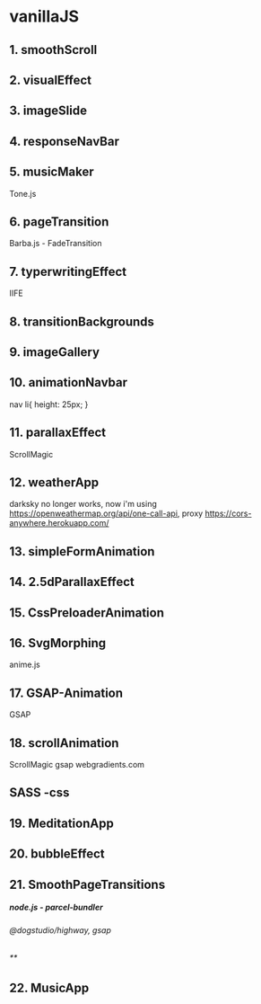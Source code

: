 # vanillaJS

## 1. smoothScroll

## 2. visualEffect

## 3. imageSlide

## 4. responseNavBar

## 5. musicMaker
Tone.js

## 6. pageTransition
Barba.js - FadeTransition

## 7. typerwritingEffect
IIFE

## 8. transitionBackgrounds

## 9. imageGallery

## 10. animationNavbar
nav li{ height: 25px; } 

## 11. parallaxEffect
ScrollMagic

## 12. weatherApp
 darksky no longer works, 
 now i'm using https://openweathermap.org/api/one-call-api, 
 proxy https://cors-anywhere.herokuapp.com/

 ## 13. simpleFormAnimation
 
 ## 14. 2.5dParallaxEffect

 ## 15. CssPreloaderAnimation

 ## 16. SvgMorphing
 anime.js

 ## 17. GSAP-Animation
 GSAP
 
 ## 18. scrollAnimation
 ScrollMagic
 gsap
 webgradients.com

 ## SASS -css

 ## 19. MeditationApp

 ## 20. bubbleEffect

 ## 21. SmoothPageTransitions
 ##### node.js - parcel-bundler
 ###### @dogstudio/highway, gsap
 ###### **

 ## 22. MusicApp
